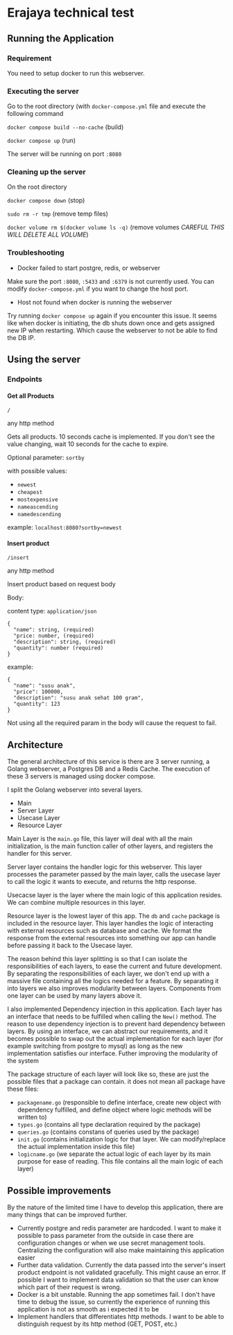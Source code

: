 # Erajaya technical test

## Running the Application

### Requirement
You need to setup docker to run this webserver. 

### Executing the server
Go to the root directory (with `docker-compose.yml` file and execute the following command

`docker compose build --no-cache` (build)

`docker compose up` (run)

The server will be running on port `:8080`

### Cleaning up the server
On the root directory

`docker compose down` (stop)

`sudo rm -r tmp` (remove temp files)

`docker volume rm $(docker volume ls -q)` (remove volumes *CAREFUL THIS WILL DELETE ALL VOLUME*)

### Troubleshooting

- Docker failed to start postgre, redis, or webserver
 
 Make sure the port `:8080`, `:5433` and `:6379` is not currently used. You can modify `docker-compose.yml` if you want to change the host port.
 
- Host not found when docker is running the webserver

Try running `docker compose up` again if you encounter this issue. It seems like when docker is initiating, 
the db shuts down once and gets assigned new IP when restarting. Which cause the webserver to not be able to find the DB IP.

## Using the server

### Endpoints

#### Get all Products
`/`

any http method

Gets all products. 10 seconds cache is implemented. If you don't see the value changing, wait 10 seconds for the cache to expire.

Optional parameter:
`sortby`

with possible values:
- `newest`
- `cheapest`
- `mostexpensive`
- `nameascending`
- `namedescending`

example: `localhost:8080?sortby=newest`

#### Insert product
`/insert`

any http method

Insert product based on request body

Body:

content type: `application/json`

```
{
  "name": string, (required)
  "price: number, (required)
  "description": string, (required)
  "quantity": number (required)
}
```

example:
```
{
  "name": "susu anak",
  "price": 100000,
  "description": "susu anak sehat 100 gram",
  "quantity": 123
}
```
Not using all the required param in the body will cause the request to fail.

## Architecture

The general architecture of this service is there are 3 server running, a Golang webserver, a Postgres DB and a Redis Cache. The execution
of these 3 servers is managed using docker compose.

I split the Golang webserver into several layers.
- Main
- Server Layer
- Usecase Layer
- Resource Layer

Main Layer is the `main.go` file, this layer will deal with all the main initialization, is the main function caller of other layers,
and registers the handler for this server.

Server layer contains the handler logic for this webserver. This layer processes the parameter passed by the main layer, calls the usecase layer 
to call the logic it wants to execute, and returns the http response.

Usecacse layer is the layer where the main logic of this application resides. We can combine multiple resources in this layer.

Resource layer is the lowest layer of this app. The `db` and `cache` package is included in the resource layer. This layer handles the 
logic of interacting with external resources such as database and cache. We format the response from the external resources into something our 
app can handle before passing it back to the Usecase layer.

The reason behind this layer splitting is so that I can isolate the responsibilities of each layers, to ease the current and future development.
By separating the responsibilities of each layer, we don't end up with a massive file containing all the logics needed for a feature. 
By separating it into layers we also improves modularity between layers. Components from one layer can be used by many layers above it.

I also implemented Dependency injection in this application. Each layer has an interface that needs to be fulfilled when calling the `New()` method.
The reason to use dependency injection is to prevent hard dependency between layers. By using an interface, we can abstract our requirements, and it 
becomes possible to swap out the actual implementation for each layer (for example switching from postgre to mysql) as long as the new implementation 
satisfies our interface. Futher improving the modularity of the system

The package structure of each layer will look like so, these are just the possible files that a package can contain. it does not mean all package 
have these files:
- `packagename.go` (responsible to define interface, create new object with dependency fulfilled, and define object where logic methods will be written to)
- `types.go` (contains all type declaration required by the package)
- `queries.go` (contains constans of queries used by the package)
- `init.go` (contains initialization logic for that layer. We can modify/replace the actual implementation inside this file)
- `logicname.go` (we separate the actual logic of each layer by its main purpose for ease of reading. This file contains all the main logic of each layer)

## Possible improvements

By the nature of the limited time I have to develop this application, there are many things that can be improved further.
- Currently postgre and redis parameter are hardcoded. I want to make it possible to pass parameter from the outside in case there are configuration 
changes or when we use secret management tools. Centralizing the configuration will also make maintaining this application easier
- Further data validation. Currently the data passed into the server's insert product endpoint is not validated gracefully. This might cause an error. 
If possible I want to implement data validation so that the user can know which part of their request is wrong.
- Docker is a bit unstable. Running the app sometimes fail. I don't have time to debug the issue, so currently the experience of running this application
is not as smooth as i expected it to be
- Implement handlers that differentiates http methods. I want to be able to distinguish request by its http method (GET, POST, etc.)
